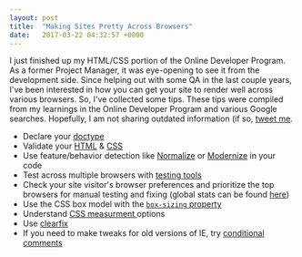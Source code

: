 ```yaml
---
layout: post
title:  "Making Sites Pretty Across Browsers"
date:   2017-03-22 04:32:57 +0000
---
```



I just finished up my HTML/CSS portion of the Online Developer Program. As a former Project Manager, it was eye-opening to see it from the development side. Since helping out with some QA in the last couple years, I've been interested in how you can get your site to render well across various browsers. So, I've collected some tips. These tips were compiled from my learnings in the Online Developer Program and various Google searches. Hopefully, I am not sharing outdated information (if so, [tweet me](https://twitter.com/daniellecroxton). 

* Declare your [doctype](https://www.w3schools.com/tags/tag_doctype.asp)
* Validate your [HTML](https://validator.w3.org/) & [CSS](https://jigsaw.w3.org/css-validator/)
* Use feature/behavior detection like [Normalize](http://nicolasgallagher.com/about-normalize-css/) or [Modernize](https://modernizr.com/) in your code
* Test across multiple browsers with [testing tools](http://mashable.com/2014/02/26/browser-testing-tools/#Qw6vvOQKsuqp)
* Check your site visitor's browser preferences and prioritize the top browsers for manual testing and fixing (global stats can be found [here](https://www.w3counter.com/globalstats.php))
* Use the CSS box model with the [`box-sizing` property](https://css-tricks.com/box-sizing/)
* Understand [CSS measurment ](http://thenewcode.com/775/Which-CSS-Measurements-To-Use-When)options
* Use [clearfix](https://css-tricks.com/snippets/css/clear-fix/)
* If you need to make tweaks for old versions of IE, try [conditional comments](https://msdn.microsoft.com/en-us/library/ms537512)
